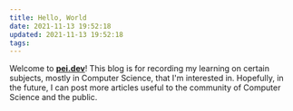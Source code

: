 ```yaml
---
title: Hello, World
date: 2021-11-13 19:52:18
updated: 2021-11-13 19:52:18
tags:
---
```

Welcome to [**pei.dev**](https://pei.dev/)! This blog is for recording my learning on certain subjects, mostly in Computer Science, that I'm interested in. Hopefully, in the future, I can post more articles useful to the community of Computer Science and the public.
